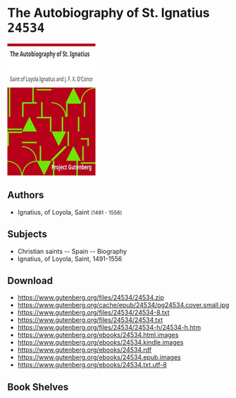 # The Autobiography of St. Ignatius <kbd>24534</kbd>

![](./cover.medium.jpg "")

## Authors


 - Ignatius, of Loyola, Saint <small>(1491 - 1556)</small>

## Subjects


 - Christian saints -- Spain -- Biography
 - Ignatius, of Loyola, Saint, 1491-1556

## Download


 - https://www.gutenberg.org/files/24534/24534.zip
 - https://www.gutenberg.org/cache/epub/24534/pg24534.cover.small.jpg
 - https://www.gutenberg.org/files/24534/24534-8.txt
 - https://www.gutenberg.org/files/24534/24534.txt
 - https://www.gutenberg.org/files/24534/24534-h/24534-h.htm
 - https://www.gutenberg.org/ebooks/24534.html.images
 - https://www.gutenberg.org/ebooks/24534.kindle.images
 - https://www.gutenberg.org/ebooks/24534.rdf
 - https://www.gutenberg.org/ebooks/24534.epub.images
 - https://www.gutenberg.org/ebooks/24534.txt.utf-8

## Book Shelves


